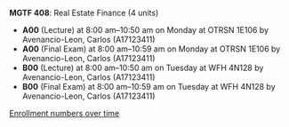 **MGTF 408**: Real Estate Finance (4 units)

- **A00** (Lecture) at 8:00 am–10:50 am on Monday at OTRSN 1E106 by Avenancio-Leon, Carlos (A17123411)
- **A00** (Final Exam) at 8:00 am–10:59 am on Monday at OTRSN 1E106 by Avenancio-Leon, Carlos (A17123411)
- **B00** (Lecture) at 8:00 am–10:50 am on Tuesday at WFH 4N128 by Avenancio-Leon, Carlos (A17123411)
- **B00** (Final Exam) at 8:00 am–10:59 am on Tuesday at WFH 4N128 by Avenancio-Leon, Carlos (A17123411)

[Enrollment numbers over time](./MGTF408.tsv)
